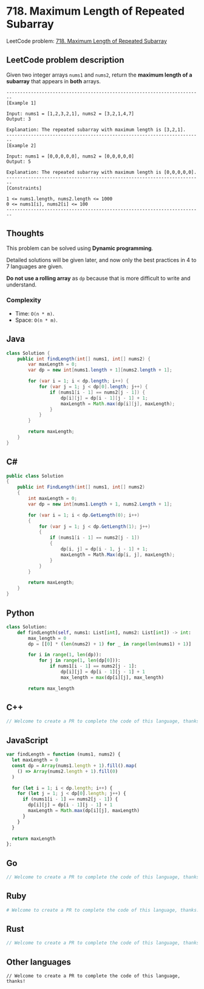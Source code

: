 # 718. Maximum Length of Repeated Subarray
LeetCode problem: [718. Maximum Length of Repeated Subarray](https://leetcode.com/problems/maximum-length-of-repeated-subarray/)

## LeetCode problem description
Given two integer arrays `nums1` and `nums2`, return the **maximum length of a subarray** that appears in **both** arrays.

```
------------------------------------------------------------------------
[Example 1]

Input: nums1 = [1,2,3,2,1], nums2 = [3,2,1,4,7]
Output: 3

Explanation: The repeated subarray with maximum length is [3,2,1].
------------------------------------------------------------------------
[Example 2]

Input: nums1 = [0,0,0,0,0], nums2 = [0,0,0,0,0]
Output: 5

Explanation: The repeated subarray with maximum length is [0,0,0,0,0].
------------------------------------------------------------------------
[Constraints]

1 <= nums1.length, nums2.length <= 1000
0 <= nums1[i], nums2[i] <= 100
------------------------------------------------------------------------
```

## Thoughts
This problem can be solved using **Dynamic programming**.

Detailed solutions will be given later, and now only the best practices in 4 to 7 languages are given.

**Do not use a rolling array** as `dp` because that is more difficult to write and understand.

### Complexity
* Time: `O(n * m)`.
* Space: `O(n * m)`.

## Java
```java
class Solution {
    public int findLength(int[] nums1, int[] nums2) {
        var maxLength = 0;
        var dp = new int[nums1.length + 1][nums2.length + 1];

        for (var i = 1; i < dp.length; i++) {
            for (var j = 1; j < dp[0].length; j++) {
                if (nums1[i - 1] == nums2[j - 1]) {
                    dp[i][j] = dp[i - 1][j - 1] + 1;
                    maxLength = Math.max(dp[i][j], maxLength);
                }
            }
        }

        return maxLength;
    }
}
```

## C#
```c#
public class Solution
{
    public int FindLength(int[] nums1, int[] nums2)
    {
        int maxLength = 0;
        var dp = new int[nums1.Length + 1, nums2.Length + 1];

        for (var i = 1; i < dp.GetLength(0); i++)
        {
            for (var j = 1; j < dp.GetLength(1); j++)
            {
                if (nums1[i - 1] == nums2[j - 1])
                {
                    dp[i, j] = dp[i - 1, j - 1] + 1;
                    maxLength = Math.Max(dp[i, j], maxLength);
                }
            }
        }

        return maxLength;
    }
}
```

## Python
```python
class Solution:
    def findLength(self, nums1: List[int], nums2: List[int]) -> int:
        max_length = 0
        dp = [[0] * (len(nums2) + 1) for _ in range(len(nums1) + 1)]

        for i in range(1, len(dp)):
            for j in range(1, len(dp[0])):
                if nums1[i - 1] == nums2[j - 1]:
                    dp[i][j] = dp[i - 1][j - 1] + 1
                    max_length = max(dp[i][j], max_length)

        return max_length
```

## C++
```cpp
// Welcome to create a PR to complete the code of this language, thanks!
```

## JavaScript
```javascript
var findLength = function (nums1, nums2) {
  let maxLength = 0
  const dp = Array(nums1.length + 1).fill().map(
    () => Array(nums2.length + 1).fill(0)
  )

  for (let i = 1; i < dp.length; i++) {
    for (let j = 1; j < dp[0].length; j++) {
      if (nums1[i - 1] == nums2[j - 1]) {
        dp[i][j] = dp[i - 1][j - 1] + 1
        maxLength = Math.max(dp[i][j], maxLength)
      }
    }
  }

  return maxLength
};
```

## Go
```go
// Welcome to create a PR to complete the code of this language, thanks!
```

## Ruby
```ruby
# Welcome to create a PR to complete the code of this language, thanks!
```

## Rust
```rust
// Welcome to create a PR to complete the code of this language, thanks!
```

## Other languages
```
// Welcome to create a PR to complete the code of this language, thanks!
```
